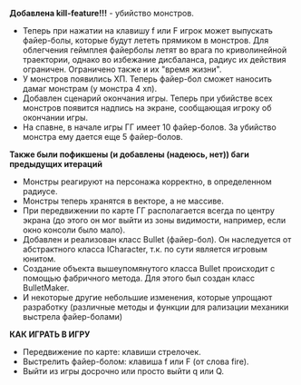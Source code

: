 <b>Добавлена kill-feature!!!</b> - убийство монстров.

- Теперь при нажатии на клавишу f или F игрок может выпускать файер-болы, которые будут лететь прямиком в монстров. Для
  облегчения геймплея файерболы летят во врага по криволинейной траектории, однако во избежание дисбаланса, радиус их
  действия ограничен. Ограничено также и их "время жизни".
- У монстров появились ХП. Теперь файер-бол сможет наносить дамаг монстрам (у монстра 4 хп).
- Добавлен сценарий окончания игры. Теперь при убийстве всех монстров появится надпись на экране, сообщающая игроку об
  окончании игры.
- На спавне, в начале игры ГГ имеет 10 файер-болов. За убийство монстра ему дается еще 5 файер-болов.

<b>Также были пофикшены (и добавлены (надеюсь, нет)) баги предыдущих итераций</b>

- Монстры реагируют на персонажа корректно, в определенном радиусе.
- Монстры теперь хранятся в векторе, а не массиве.
- При передвижении по карте ГГ располагается всегда по центру экрана (до этого он мог выйти из зоны видимости, например,
  если окно консоли было мало).
- Добавлен и реализован класс Bullet (файер-бол). Он наследуется от абстрактного класса ICharacter, т.к. по сути
  является игровым юнитом.
- Создание объекта вышеупомянутого класса Bullet происходит с помощью фабричного метода.
  Для этого был создан класс BulletMaker.
- И некоторые другие небольшие изменения, которые упрощают разработку (различные методы и функции для
  рализации механики выстрела файер-болами)

<b> КАК ИГРАТЬ В ИГРУ </b>

- Передвижение по карте: клавиши стрелочек.
- Выстрелить файер-болом: клавиша f или F (от слова fire).
- Выйти из игры досрочно или просто выйти q или Q.